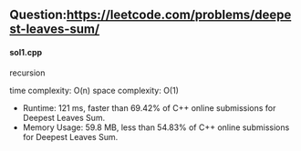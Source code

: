 ## Question:https://leetcode.com/problems/deepest-leaves-sum/

#### sol1.cpp
recursion

time complexity: O(n)
space complexity: O(1)

* Runtime: 121 ms, faster than 69.42% of C++ online submissions for Deepest Leaves Sum.
* Memory Usage: 59.8 MB, less than 54.83% of C++ online submissions for Deepest Leaves Sum.
